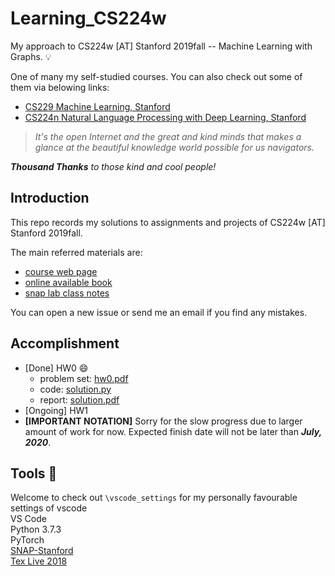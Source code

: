 # Learning_CS224w
My approach to CS224w [AT] Stanford 2019fall -- Machine Learning with Graphs. 💡

One of many my self-studied courses. You can also check out some of them via belowing links:
- [CS229 Machine Learning, Stanford](https://github.com/LFhase/CS229)
- [CS224n Natural Language Processing with Deep Learning, Stanford](https://github.com/LFhase/Learning_CS224n)

> *It's the open Internet and the great and kind minds that makes a glance at the beautiful knowledge world possible for us navigators.*

***Thousand Thanks** to those kind and cool people!* <br>

## Introduction 
This repo records my solutions to assignments and projects of CS224w [AT] Stanford 2019fall. <br>

The main referred materials are:
- [course web page](http://web.stanford.edu/class/cs224w/index.html#content)
- [online available book](http://www.cs.cornell.edu/home/kleinber/networks-book/)
- [snap lab class notes](https://snap-stanford.github.io/cs224w-notes/)

You can open a new issue or send me an email if you find any mistakes.

## Accomplishment 
- [Done] HW0 😄
    - problem set: [hw0.pdf](https://github.com/LFhase/Learning_CS224w/tree/master/Homework/HW0/hw0.pdf)
    - code: [solution.py](https://github.com/LFhase/Learning_CS224w/tree/master/Homework/HW0/solution.py)
    - report: [solution.pdf](https://github.com/LFhase/Learning_CS224w/tree/master/Homework/HW0/solution.pdf)
- [Ongoing] HW1 
- **[IMPORTANT NOTATION]** Sorry for the slow progress due to larger amount of work for now. Expected finish date will not be later than ***July, 2020***.

## Tools 🔨
Welcome to check out `\vscode_settings` for my personally favourable settings of vscode <br> 
VS Code <br>
Python 3.7.3 <br>
PyTorch <br>
[SNAP-Stanford](http://snap.stanford.edu/snappy/) <br>
[Tex Live 2018](http://www.tug.org/texlive/windows.html) 
